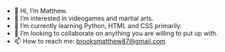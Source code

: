 - 👋 Hi, I’m Matthew.
- 👀 I’m interested in videogames and martial arts.
- 🌱 I’m currently learning Python, HTML and CSS primarily.
- 💞️ I’m looking to collaborate on anything you are willing to put up with.
- 📫 How to reach me: brooksmatthew87@gmail.com
